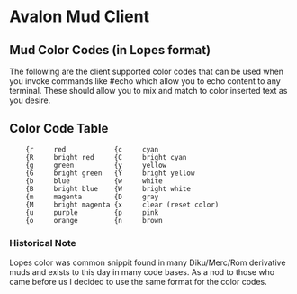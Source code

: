# Avalon Mud Client

## Mud Color Codes (in Lopes format)

The following are the client supported color codes that can be used when you invoke commands like #echo which allow you to echo content to any terminal.  These should allow you to mix and match to color inserted text as you desire.

## Color Code Table

        {r     red            {c     cyan
        {R     bright red     {C     bright cyan
        {g     green          {y     yellow
        {G     bright green   {Y     bright yellow
        {b     blue           {w     white
        {B     bright blue    {W     bright white
        {m     magenta        {D     gray
        {M     bright magenta {x     clear (reset color)
        {u     purple         {p     pink
        {o     orange         {n     brown

### Historical Note

Lopes color was common snippit found in many Diku/Merc/Rom derivative muds and exists to this day in many code bases.  As a nod to those who came before us I decided to use the same format for the color codes.